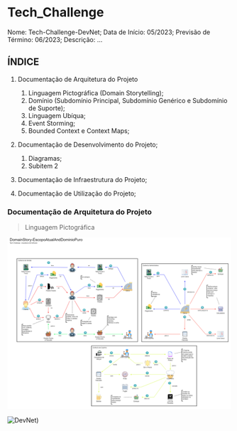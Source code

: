 # Tech_Challenge

Nome: Tech-Challenge-DevNet;
Data de Início: 05/2023;
Previsão de Término: 06/2023;
Descrição: ...

## ÍNDICE

1. Documentação de Arquitetura do Projeto
    1. Linguagem Pictográfica (Domain Storytelling);
    2. Domínio (Subdomínio Principal, Subdomínio Genérico e Subdomínio de Suporte);
    3. Linguagem Ubíqua;
    4. Event Storming;
    5. Bounded Context e Context Maps;

2. Documentação de Desenvolvimento do Projeto;
    1. Diagramas;
    2. Subitem 2

3. Documentação de Infraestrutura do Projeto;

4. Documentação de Utilização do Projeto;


### Documentação de Arquitetura do Projeto

> Linguagem Pictográfica

<img src=Documentacao/DevNet-EscopoAtualAndDominioPuro_2023-05-28.png>

![DevNet]([Documentacao/DevNet-EscopoAtualAndDominioPuro_2023-05-28.png))





